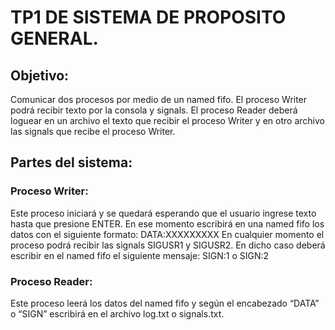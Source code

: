# TP1 DE SISTEMA DE PROPOSITO GENERAL.

## Objetivo:
Comunicar dos procesos por medio de un named fifo. El proceso Writer podrá recibir texto por la consola y signals. El proceso Reader deberá loguear en un archivo el texto que recibir el proceso Writer y en otro archivo las signals que recibe el proceso Writer.

## Partes del sistema:
### Proceso Writer:
Este proceso iniciará y se quedará esperando que el usuario ingrese texto hasta que presione ENTER. En ese momento escribirá en una named fifo los datos con el siguiente formato: DATA:XXXXXXXXX
En cualquier momento el proceso podrá recibir las signals SIGUSR1 y SIGUSR2. En dicho caso deberá escribir en el named fifo el siguiente mensaje:
SIGN:1 o SIGN:2

### Proceso Reader:
Este proceso leerá los datos del named fifo y según el encabezado “DATA” o “SIGN” escribirá en el archivo log.txt o signals.txt.
